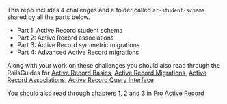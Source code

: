 This repo includes 4 challenges and a folder called `ar-student-schema` shared by all the parts below.

- Part 1: Active Record student schema
- Part 2: Active Record associations
- Part 3: Active Record symmetric migrations
- Part 4: Advanced Active Record migrations

Along with your work on these challenges you should also read through the RailsGuides for [Active Record Basics](http://edgeguides.rubyonrails.org/active_record_basics.html), [Active Record Migrations](http://guides.rubyonrails.org/migrations.html), [Active Record Associations](http://guides.rubyonrails.org/association_basics.html), [Active Record Query Interface](http://guides.rubyonrails.org/active_record_querying.html)

You should also read through chapters 1, 2 and 3 in [Pro Active Record](https://www.dropbox.com/s/hwv2sk4ux3qyyo3/Pro%20Active%20Record.pdf)
